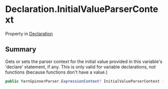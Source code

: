 # Declaration.InitialValueParserContext

Property in [Declaration](/docs/api/csharp/yarn.compiler.declaration.md)

## Summary


Gets or sets the parser context for the initial value provided in
this variable's 'declare' statement, if any. This is only valid for
variable declarations, not functions (because functions don't have a
value.)


```csharp
public YarnSpinnerParser.ExpressionContext? InitialValueParserContext { get; set; }
```

